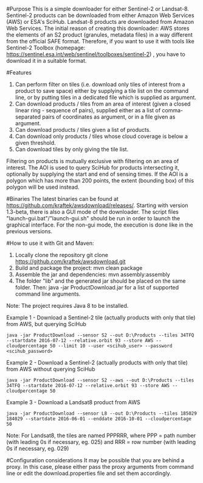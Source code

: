 #Purpose
This is a simple downloader for either Sentinel-2 or Landsat-8.
Sentinel-2 products can be downloaded from either Amazon Web Services (AWS) or ESA's SciHub.
Landsat-8 products are downloaded from Amazon Web Services.
The initial reason of creating this downloader: AWS stores the elements of an S2 product (granules, metadata files) in a way
different from the official SAFE format. Therefore, if you want to use it with tools like Sentinel-2 Toolbox 
(homepage: https://sentinel.esa.int/web/sentinel/toolboxes/sentinel-2) , you have to download it in a suitable format.

#Features
1. Can perform filter on tiles (i.e. download only tiles of interest from a product to save space) either by supplying
a tile list on the command line, or by putting tiles in a dedicated file which is supplied as argument.
2. Can download products / tiles from an area of interest (given a closed linear ring - sequence of <lon lat> pairs),
supplied either as a list of comma-separated pairs of coordinates as argument, or in a file given as argument.
3. Can download products / tiles given a list of products.
4. Can download only products / tiles whose cloud coverage is below a given threshold.
5. Can download tiles by only giving the tile list.

Filtering on products is mutually exclusive with filtering on an area of interest. The AOI is used to query SciHub for products intersecting it, optionally by supplying the start and end of sensing times. If the AOI is a polygon which has more than 200 points, the extent (bounding box) of this polygon will be used instead.

#Binaries
The latest binaries can be found at https://github.com/kraftek/awsdownload/releases/.
Starting with version 1.3-beta, there is also a GUI mode of the downloader.
The script files "launch-gui.bat"/"launch-gui.sh" should be run in order to launch the graphical interface.
For the non-gui mode, the execution is done like in the previous versions.

#How to use it with Git and Maven:
1. Locally clone the repository
    git clone https://github.com/kraftek/awsdownload.git
2. Build and package the project:
    mvn clean package
3. Assemble the jar and dependencies:
    mvn assembly:assembly
3. The folder "lib" and the generated jar should be placed on the same folder. Then:
    java -jar ProductDownload.jar
   for a list of supported command line arguments.

Note: The project requires Java 8 to be installed.

Example 1 - Download a Sentinel-2 tile (actually products with only that tile) from AWS, but querying SciHub

    java -jar ProductDownload --sensor S2 --out D:\Products --tiles 34TFQ --startdate 2016-07-12 --relative.orbit 93 --store AWS --cloudpercentage 50 --limit 10 --user <scihub_user> --password <scihub_password>

Example 2 - Download a Sentinel-2 (actually products with only that tile) from AWS without querying SciHub

    java -jar ProductDownload --sensor S2 --aws --out D:\Products --tiles 34TFQ --startdate 2016-07-12 --relative.orbit 93 --store AWS --cloudpercentage 50

Example 3 - Download a Landsat8 product from AWS

    java -jar ProductDownload --sensor L8 --out D:\Products --tiles 185029 184029 --startdate 2016-06-01 --enddate 2016-10-01 --cloudpercentage 50

Note: For Landsat8, the tiles are named PPPRRR, where PPP = path number (with leading 0s if necessary, eg. 025) and RRR = row number (with leading 0s if necessary, eg. 029)

#Configuration considerations
It may be possible that you are behind a proxy. In this case, please either pass the proxy arguments from command line or edit the download.properties file and set them accordingly.
